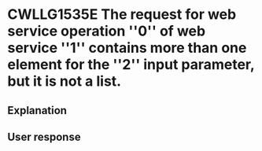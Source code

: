 # CWLLG1535E The request for web service operation ''0'' of web service ''1'' contains more than one element for the ''2'' input parameter, but it is not a list.

## Explanation

## User response